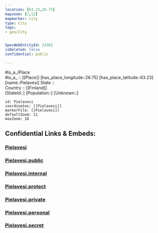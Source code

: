 ```yaml
---
location: [63.23,26.75] 
mapzoom: [7,12] 
mapmarker: city 
type: City
tags:
- geo/City


SpocWebEntityId: 33362
isDeleted: false
confidential: public

---
```

#is_a_/Place  
#is_a_ :: [[Place]] 
[has_place_longitude::26.75] 
[has_place_latitude::63.23] 
[name::Pielavesi] 
State ::  
Country :: [[Finland]]  
[StateId::] 
[Population::] 
[Unknown::] 


```leaflet
id: Pielavesi
coordinates: [[Pielavesi]] 
markerFile: [[Pielavesi]] 
defaultZoom: 11 
maxZoom: 18
```


## Confidential Links & Embeds: 

### [Pielavesi](/_Standards/Earth/Continent/Europe/Europe~North/Finland/Provinces~Finland/Eastern_Finland/counties~Eastern_Finland/Savonia~North/City/Pielavesi.md) 

### [Pielavesi.public](/_public/Earth/Continent/Europe/Europe~North/Finland/Provinces~Finland/Eastern_Finland/counties~Eastern_Finland/Savonia~North/City/Pielavesi.public.md) 

### [Pielavesi.internal](/_internal/Earth/Continent/Europe/Europe~North/Finland/Provinces~Finland/Eastern_Finland/counties~Eastern_Finland/Savonia~North/City/Pielavesi.internal.md) 

### [Pielavesi.protect](/_protect/Earth/Continent/Europe/Europe~North/Finland/Provinces~Finland/Eastern_Finland/counties~Eastern_Finland/Savonia~North/City/Pielavesi.protect.md) 

### [Pielavesi.private](/_private/Earth/Continent/Europe/Europe~North/Finland/Provinces~Finland/Eastern_Finland/counties~Eastern_Finland/Savonia~North/City/Pielavesi.private.md) 

### [Pielavesi.personal](/_personal/Earth/Continent/Europe/Europe~North/Finland/Provinces~Finland/Eastern_Finland/counties~Eastern_Finland/Savonia~North/City/Pielavesi.personal.md) 

### [Pielavesi.secret](/_secret/Earth/Continent/Europe/Europe~North/Finland/Provinces~Finland/Eastern_Finland/counties~Eastern_Finland/Savonia~North/City/Pielavesi.secret.md)

